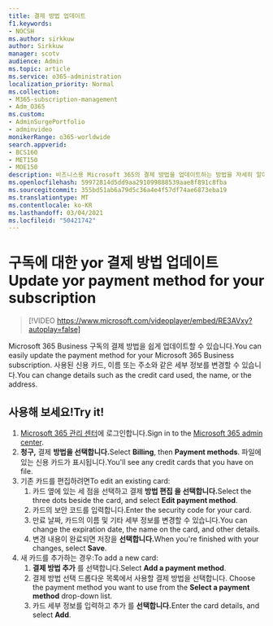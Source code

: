 ```yaml
---
title: 결제 방법 업데이트
f1.keywords:
- NOCSH
ms.author: sirkkuw
author: Sirkkuw
manager: scotv
audience: Admin
ms.topic: article
ms.service: o365-administration
localization_priority: Normal
ms.collection:
- M365-subscription-management
- Adm_O365
ms.custom:
- AdminSurgePortfolio
- adminvideo
monikerRange: o365-worldwide
search.appverid:
- BCS160
- MET150
- MOE150
description: 비즈니스용 Microsoft 365의 결제 방법을 업데이트하는 방법을 자세히 알아보습니다.
ms.openlocfilehash: 59972814d5dd9aa291099888539aae8f891c8fba
ms.sourcegitcommit: 355bd51ab6a79d5c36a4e4f57df74ae6873eba19
ms.translationtype: MT
ms.contentlocale: ko-KR
ms.lasthandoff: 03/04/2021
ms.locfileid: "50421742"
---
```

# <a name="update-yor-payment-method-for-your-subscription"></a><span data-ttu-id="e5de7-103">구독에 대한 yor 결제 방법 업데이트</span><span class="sxs-lookup"><span data-stu-id="e5de7-103">Update yor payment method for your subscription</span></span>

> [!VIDEO https://www.microsoft.com/videoplayer/embed/RE3AVxy?autoplay=false]

<span data-ttu-id="e5de7-104">Microsoft 365 Business 구독의 결제 방법을 쉽게 업데이트할 수 있습니다.</span><span class="sxs-lookup"><span data-stu-id="e5de7-104">You can easily update the payment method for your Microsoft 365 Business subscription.</span></span> <span data-ttu-id="e5de7-105">사용된 신용 카드, 이름 또는 주소와 같은 세부 정보를 변경할 수 있습니다.</span><span class="sxs-lookup"><span data-stu-id="e5de7-105">You can change details such as the credit card used, the name, or the address.</span></span>

## <a name="try-it"></a><span data-ttu-id="e5de7-106">사용해 보세요!</span><span class="sxs-lookup"><span data-stu-id="e5de7-106">Try it!</span></span>

1. <span data-ttu-id="e5de7-107">[Microsoft 365 관리 센터](https://admin.microsoft.com)에 로그인합니다.</span><span class="sxs-lookup"><span data-stu-id="e5de7-107">Sign in to the [Microsoft 365 admin center](https://admin.microsoft.com).</span></span>
1. <span data-ttu-id="e5de7-108">**청구,** 결제 **방법을 선택합니다.**</span><span class="sxs-lookup"><span data-stu-id="e5de7-108">Select **Billing**, then **Payment methods**.</span></span> <span data-ttu-id="e5de7-109">파일에 있는 신용 카드가 표시됩니다.</span><span class="sxs-lookup"><span data-stu-id="e5de7-109">You'll see any credit cards that you have on file.</span></span>
1. <span data-ttu-id="e5de7-110">기존 카드를 편집하려면</span><span class="sxs-lookup"><span data-stu-id="e5de7-110">To edit an existing card:</span></span>
    1. <span data-ttu-id="e5de7-111">카드 옆에 있는 세 점을 선택하고 결제 **방법 편집 을 선택합니다.**</span><span class="sxs-lookup"><span data-stu-id="e5de7-111">Select the three dots beside the card, and select **Edit payment method**.</span></span>
    1. <span data-ttu-id="e5de7-112">카드의 보안 코드를 입력합니다.</span><span class="sxs-lookup"><span data-stu-id="e5de7-112">Enter the security code for your card.</span></span>
    1. <span data-ttu-id="e5de7-113">만료 날짜, 카드의 이름 및 기타 세부 정보를 변경할 수 있습니다.</span><span class="sxs-lookup"><span data-stu-id="e5de7-113">You can change the expiration date, the name on the card, and other details.</span></span>
    1. <span data-ttu-id="e5de7-114">변경 내용이 완료되면 저장을 **선택합니다.**</span><span class="sxs-lookup"><span data-stu-id="e5de7-114">When you're finished with your changes, select **Save**.</span></span>
1. <span data-ttu-id="e5de7-115">새 카드를 추가하는 경우:</span><span class="sxs-lookup"><span data-stu-id="e5de7-115">To add a new card:</span></span>
    1. <span data-ttu-id="e5de7-116">**결제 방법 추가** 를 선택합니다.</span><span class="sxs-lookup"><span data-stu-id="e5de7-116">Select **Add a payment method**.</span></span>
    1. <span data-ttu-id="e5de7-117">결제 방법 선택 드롭다운 목록에서 사용할 결제 방법을 선택합니다. </span><span class="sxs-lookup"><span data-stu-id="e5de7-117">Choose the payment method you want to use from the **Select a payment method** drop-down list.</span></span>
    1. <span data-ttu-id="e5de7-118">카드 세부 정보를 입력하고 추가 를 **선택합니다.**</span><span class="sxs-lookup"><span data-stu-id="e5de7-118">Enter the card details, and select **Add**.</span></span>

